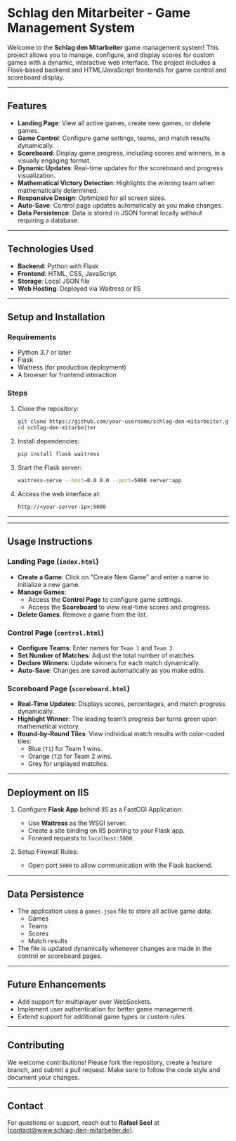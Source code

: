 # Schlag den Mitarbeiter - Game Management System

Welcome to the **Schlag den Mitarbeiter** game management system! This project allows you to manage, configure, and display scores for custom games with a dynamic, interactive web interface. The project includes a Flask-based backend and HTML/JavaScript frontends for game control and scoreboard display.

---

## Features

- **Landing Page**: View all active games, create new games, or delete games.
- **Game Control**: Configure game settings, teams, and match results dynamically.
- **Scoreboard**: Display game progress, including scores and winners, in a visually engaging format.
- **Dynamic Updates**: Real-time updates for the scoreboard and progress visualization.
- **Mathematical Victory Detection**: Highlights the winning team when mathematically determined.
- **Responsive Design**: Optimized for all screen sizes.
- **Auto-Save**: Control page updates automatically as you make changes.
- **Data Persistence**: Data is stored in JSON format locally without requiring a database.

---

## Technologies Used

- **Backend**: Python with Flask
- **Frontend**: HTML, CSS, JavaScript
- **Storage**: Local JSON file
- **Web Hosting**: Deployed via Waitress or IIS

---

## Setup and Installation

### Requirements
- Python 3.7 or later
- Flask
- Waitress (for production deployment)
- A browser for frontend interaction

### Steps

1. Clone the repository:
    ```bash
    git clone https://github.com/your-username/schlag-den-mitarbeiter.git
    cd schlag-den-mitarbeiter
    ```

2. Install dependencies:
    ```bash
    pip install flask waitress
    ```

3. Start the Flask server:
    ```bash
    waitress-serve --host=0.0.0.0 --port=5000 server:app
    ```

4. Access the web interface at:
    ```
    http://<your-server-ip>:5000
    ```

---
---

## Usage Instructions

### Landing Page (`index.html`)

- **Create a Game**: Click on "Create New Game" and enter a name to initialize a new game.
- **Manage Games**:
    - Access the **Control Page** to configure game settings.
    - Access the **Scoreboard** to view real-time scores and progress.
- **Delete Games**: Remove a game from the list.

### Control Page (`control.html`)

- **Configure Teams**: Enter names for `Team 1` and `Team 2`.
- **Set Number of Matches**: Adjust the total number of matches.
- **Declare Winners**: Update winners for each match dynamically.
- **Auto-Save**: Changes are saved automatically as you make edits.

### Scoreboard Page (`scoreboard.html`)

- **Real-Time Updates**: Displays scores, percentages, and match progress dynamically.
- **Highlight Winner**: The leading team’s progress bar turns green upon mathematical victory.
- **Round-by-Round Tiles**: View individual match results with color-coded tiles:
    - Blue (`T1`) for Team 1 wins.
    - Orange (`T2`) for Team 2 wins.
    - Grey for unplayed matches.

---

## Deployment on IIS

1. Configure **Flask App** behind IIS as a FastCGI Application:
    - Use **Waitress** as the WSGI server.
    - Create a site binding on IIS pointing to your Flask app.
    - Forward requests to `localhost:5000`.

2. Setup Firewall Rules:
    - Open port `5000` to allow communication with the Flask backend.

---

## Data Persistence

- The application uses a `games.json` file to store all active game data:
    - Games
    - Teams
    - Scores
    - Match results
- The file is updated dynamically whenever changes are made in the control or scoreboard pages.

---

## Future Enhancements

- Add support for multiplayer over WebSockets.
- Implement user authentication for better game management.
- Extend support for additional game types or custom rules.

---

## Contributing

We welcome contributions! Please fork the repository, create a feature branch, and submit a pull request. Make sure to follow the code style and document your changes.

---


## Contact

For questions or support, reach out to **Rafael Seel** at [contact@www.schlag-den-mitarbeiter.de].
